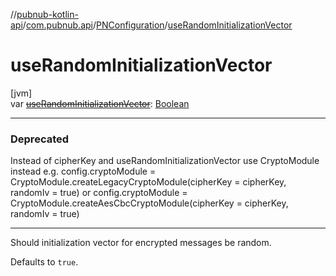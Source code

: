 //[pubnub-kotlin-api](../../../index.md)/[com.pubnub.api](../index.md)/[PNConfiguration](index.md)/[useRandomInitializationVector](use-random-initialization-vector.md)

# useRandomInitializationVector

[jvm]\
var [~~useRandomInitializationVector~~](use-random-initialization-vector.md): [Boolean](https://kotlinlang.org/api/latest/jvm/stdlib/kotlin/-boolean/index.html)

---

### Deprecated

Instead of cipherKey and useRandomInitializationVector use CryptoModule instead 
            e.g. config.cryptoModule = CryptoModule.createLegacyCryptoModule(cipherKey = cipherKey, randomIv = true) 
            or config.cryptoModule = CryptoModule.createAesCbcCryptoModule(cipherKey = cipherKey, randomIv = true)

---

Should initialization vector for encrypted messages be random.

Defaults to `true`.
